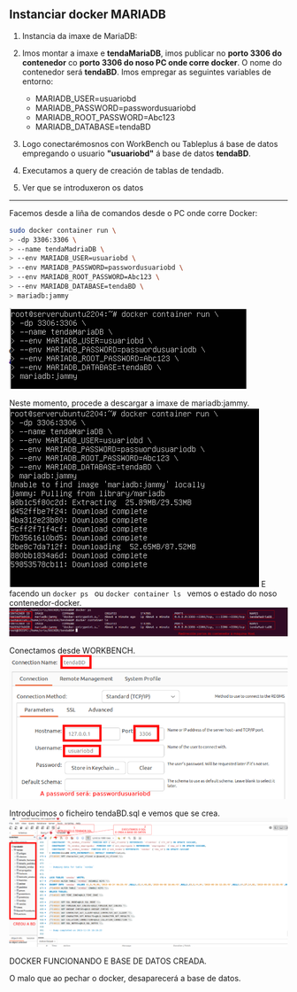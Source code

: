 ## Instanciar docker MARIADB

1) Instancia da imaxe de MariaDB: 

1) Imos montar a imaxe e **tendaMariaDB**, imos publicar no  **porto 3306 do contenedor** co **porto 3306 do noso PC onde corre docker**.
O nome do contenedor será **tendaBD**.
Imos empregar as seguintes variables de entorno:

    * MARIADB_USER=usuariobd
    * MARIADB_PASSWORD=passwordusuariobd
    * MARIADB_ROOT_PASSWORD=Abc123
    * MARIADB_DATABASE=tendaBD

1) Logo conectarémosnos con WorkBench ou Tableplus á base de datos empregando o usuario **"usuariobd"** á base de datos **tendaBD**.

1) Executamos a query de creación de tablas de tendadb.
1) Ver que se introduxeron os datos
---

Facemos desde a liña de comandos desde o PC onde corre Docker:
```bash
sudo docker container run \
> -dp 3306:3306 \
> --name tendaMadriaDB \
> --env MARIADB_USER=usuariobd \
> --env MARIADB_PASSWORD=passwordusuariobd \
> --env MARIADB_ROOT_PASSWORD=Abc123 \
> --env MARIADB_DATABASE=tendaBD \
> mariadb:jammy
```
![Tenda MariaDB](images/dockertendamariadb.png)

Neste momento, procede a descargar a imaxe de mariadb:jammy.
![descargando Mariadb](images/dockertendamariadbDESCARGANDO.png)
E facendo un ``docker ps `` ou ``docker container ls `` vemos o estado do noso contenedor-docker.
![Tenda MariaDB correndo](images/dockertendamariadbcorrendo.png)

Conectamos desde WORKBENCH.
![](images/dockertendamariadbWORKBENCH.png)



Introducimos o ficheiro tendaBD.sql e vemos que se crea.
![](images/dockertendamariadbtendamariadbCREADA.png)

DOCKER FUNCIONANDO E BASE DE DATOS CREADA.
 
O malo que ao pechar o docker, desaparecerá a base de datos.